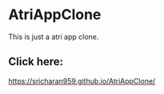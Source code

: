 # AtriAppClone
This is just a atri app clone.
## Click here:
https://sricharan959.github.io/AtriAppClone/
